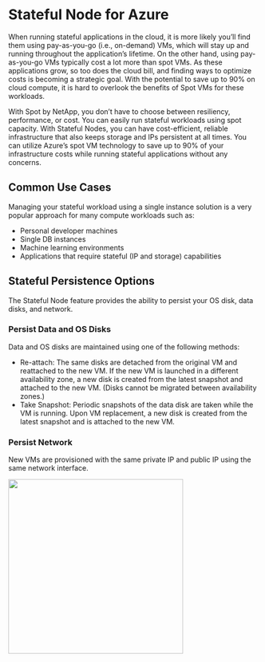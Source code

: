 # Stateful Node for Azure

When running stateful applications in the cloud, it is more likely you’ll find them using pay-as-you-go (i.e., on-demand) VMs, which will stay up and running throughout the application’s lifetime. On the other hand, using pay-as-you-go VMs typically cost a lot more than spot VMs. As these applications grow, so too does the cloud bill, and finding ways to optimize costs is becoming a strategic goal. With the potential to save up to 90% on cloud compute, it is hard to overlook the benefits of Spot VMs for these workloads.

With Spot by NetApp, you don’t have to choose between resiliency, performance, or cost. You can easily run stateful workloads using spot capacity. With Stateful Nodes, you can have cost-efficient, reliable infrastructure that also keeps storage and IPs persistent at all times. You can utilize Azure’s spot VM technology to save up to 90% of your infrastructure costs while running stateful applications without any concerns.

## Common Use Cases

Managing your stateful workload using a single instance solution is a very popular approach for many compute workloads such as:
- Personal developer machines
- Single DB instances
- Machine learning environments
- Applications that require stateful (IP and storage) capabilities

## Stateful Persistence Options

The Stateful Node feature provides the ability to persist your OS disk, data disks, and network.

### Persist Data and OS Disks

Data and OS disks are maintained using one of the following methods:
- Re-attach: The same disks are detached from the original VM and reattached to the new VM. If the new VM is launched in a different availability zone, a new disk is created from the latest snapshot and attached to the new VM. (Disks cannot be migrated between availability zones.)
- Take Snapshot: Periodic snapshots of the data disk are taken while the VM is running. Upon VM replacement, a new disk is created from the latest snapshot and is attached to the new VM.

### Persist Network

New VMs are provisioned with the same private IP and public IP using the same network interface.

<img src="/elastigroup/_media/azure-features-stateful-nodes-01.png" width="350"/>
